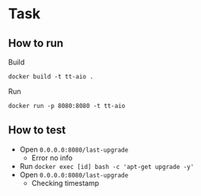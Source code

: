 # Task

## How to run

Build

    docker build -t tt-aio .

Run

    docker run -p 8080:8080 -t tt-aio
    
## How to test

- Open `0.0.0.0:8080/last-upgrade`
  - Error no info
- Run `docker exec [id] bash -c 'apt-get upgrade -y'`
- Open `0.0.0.0:8080/last-upgrade`
  - Checking timestamp